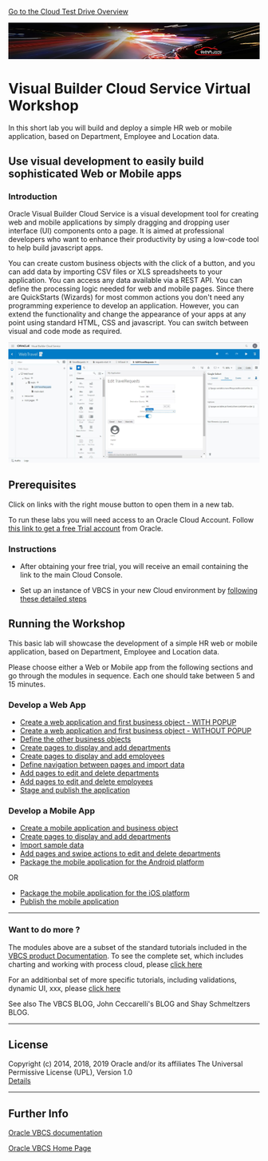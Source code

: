 [Go to the Cloud Test Drive Overview](../../README.md)

![](../../common/images/customer.logo2.png)

# Visual Builder Cloud Service Virtual Workshop #

In this short lab you will build and deploy a simple HR web or mobile application, based on Department, Employee and Location data.

## Use visual development to easily build sophisticated Web or Mobile apps

### Introduction ###

Oracle Visual Builder Cloud Service is a visual development tool for creating web and mobile applications by simply dragging and dropping user interface (UI) components onto a page. It is aimed at professional developers who want to enhance their productivity by using a low-code tool to help build javascript apps.

You can create custom business objects with the click of a button, and you can add data by importing CSV files or XLS spreadsheets to your application. You can access any data available via a REST API. You can define the processing logic needed for web and mobile pages. Since there are QuickStarts (Wizards) for most common actions you don't need any programming experience to develop an application. However, you can extend the functionality and change the appearance of your apps at any point using standard HTML, CSS and javascript. You can switch between visual and code mode as required.

![](images/VBCS_Page_Designer.JPG)

## Prerequisites ##

Click on links with the right mouse button to open them in a new tab.

To run these labs you will need access to an Oracle Cloud Account.  Follow [this link to get a free Trial account](https://myservices.us.oraclecloud.com/mycloud/signup?sourceType=:ow:evp:cpo::RC_EMMK190118P00039:VLVB&intcmp=:ow:evp:cpo::RC_EMMK190118P00039:VLVB) from Oracle.


### Instructions ###

- After obtaining your free trial, you will receive an email containing the link to the main Cloud Console.  

- Set up an instance of VBCS in your new Cloud environment by [following these detailed steps](Setup_vbcs.md)
 
## Running the Workshop

This basic lab will showcase the development of a simple HR web or mobile application, based on Department, Employee and Location data. 

Please choose either a Web or Mobile app from the following sections and go through the modules in sequence. Each one should take between 5 and 15 minutes.

### Develop a Web App

+ [Create a web application and first business object - WITH POPUP](https://docs.oracle.com/en/cloud/paas/app-builder-cloud/tutorial-create-application-dev/index.html)
+ [Create a web application and first business object - WITHOUT POPUP](https://apexapps.oracle.com/pls/apex/f?p=44785:52:102029913232746:::52:P52_CONTENT_ID,P52_MODULE_ID,P52_ACTIVITY_ID,P52_EVENT_ID:22716,2059,10586,5817)
+ [Define the other business objects](https://apexapps.oracle.com/pls/apex/f?p=44785:52:102029913232746:::52:P52_CONTENT_ID,P52_MODULE_ID,P52_ACTIVITY_ID,P52_EVENT_ID:22716,2059,10586,5817)
+ [Create pages to display and add departments](https://apexapps.oracle.com/pls/apex/f?p=44785:52:102029913232746:::52:P52_CONTENT_ID,P52_MODULE_ID,P52_ACTIVITY_ID,P52_EVENT_ID:22717,2059,10588,5817)
+ [Create pages to display and add employees](https://apexapps.oracle.com/pls/apex/f?p=44785:52:102029913232746:::52:P52_CONTENT_ID,P52_MODULE_ID,P52_ACTIVITY_ID,P52_EVENT_ID:22717,2059,10588,5817)
+ [Define navigation between pages and import data](https://apexapps.oracle.com/pls/apex/f?p=44785:52:102029913232746:::52:P52_CONTENT_ID,P52_MODULE_ID,P52_ACTIVITY_ID,P52_EVENT_ID:22718,2059,10589,5817)
+ [Add pages to edit and delete departments](https://apexapps.oracle.com/pls/apex/f?p=44785:52:102029913232746:::52:P52_CONTENT_ID,P52_MODULE_ID,P52_ACTIVITY_ID,P52_EVENT_ID:23083,2059,10587,5817)
+ [Add pages to edit and delete employees](https://apexapps.oracle.com/pls/apex/f?p=44785:52:102029913232746:::52:P52_CONTENT_ID,P52_MODULE_ID,P52_ACTIVITY_ID,P52_EVENT_ID:23083,2059,10587,5817)
+ [Stage and publish the application](https://apexapps.oracle.com/pls/apex/f?p=44785:52:102029913232746:::52:P52_CONTENT_ID,P52_MODULE_ID,P52_ACTIVITY_ID,P52_EVENT_ID:23084,2059,10662,5817)

### Develop a Mobile App

+ [Create a mobile application and business object](https://apexapps.oracle.com/pls/apex/f?p=44785:52:107024623863498:::52:P52_CONTENT_ID,P52_MODULE_ID,P52_ACTIVITY_ID,P52_EVENT_ID:22925,2068,10648,5819)
+ [Create pages to display and add departments](https://apexapps.oracle.com/pls/apex/f?p=44785:52:107024623863498:::52:P52_CONTENT_ID,P52_MODULE_ID,P52_ACTIVITY_ID,P52_EVENT_ID:23219,2068,11237,5819)
+ [Import sample data](https://apexapps.oracle.com/pls/apex/f?p=44785:52:107024623863498:::52:P52_CONTENT_ID,P52_MODULE_ID,P52_ACTIVITY_ID,P52_EVENT_ID:23220,2068,11238,5819)
+ [Add pages and swipe actions to edit and delete departments](https://apexapps.oracle.com/pls/apex/f?p=44785:52:107024623863498:::52:P52_CONTENT_ID,P52_MODULE_ID,P52_ACTIVITY_ID,P52_EVENT_ID:23221,2068,11239,5819)
+ [Package the mobile application for the Android platform](https://apexapps.oracle.com/pls/apex/f?p=44785:52:107024623863498:::52:P52_CONTENT_ID,P52_MODULE_ID,P52_ACTIVITY_ID,P52_EVENT_ID:22926,2067,10703,5819)

OR

+ [Package the mobile application for the iOS platform](https://apexapps.oracle.com/pls/apex/f?p=44785:52:107024623863498:::52:P52_CONTENT_ID,P52_MODULE_ID,P52_ACTIVITY_ID,P52_EVENT_ID:22927,2067,10704,5819)
+ [Publish the mobile application](https://apexapps.oracle.com/pls/apex/f?p=44785:52:107024623863498:::52:P52_CONTENT_ID,P52_MODULE_ID,P52_ACTIVITY_ID,P52_EVENT_ID:23222,2069,10705,5819)

---

### Want to do more ?

The modules above are a subset of the standard tutorials included in the [VBCS product Documentation](https://docs.oracle.com/en/cloud/paas/app-builder-cloud/books.html). To see the complete set, which includes charting and working with process cloud, please [click here](https://docs.oracle.com/en/cloud/paas/app-builder-cloud/tutorials.html)

For an additionbal set of more specific tutorials, including validations, dynamic UI, xxx, please [click here](https://blogs.oracle.com/vbcs/oracle-visual-builder-cloud-service-learning-path)

See also The VBCS BLOG, John Ceccarelli's BLOG and Shay Schmeltzers BLOG.

---

## License ##
Copyright (c) 2014, 2018, 2019 Oracle and/or its affiliates
The Universal Permissive License (UPL), Version 1.0   
[Details](../../common/license.md)

---
## Further Info ##
[Oracle VBCS documentation](https://docs.oracle.com/en/cloud/paas/app-builder-cloud/books.html)

[Oracle VBCS Home Page](https://cloud.oracle.com/en_US/visual-builder)
